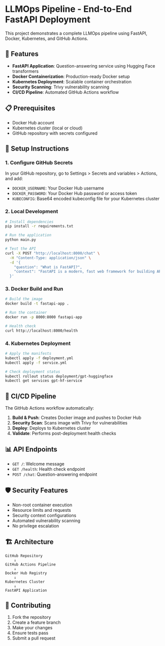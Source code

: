 # LLMOps Pipeline - End-to-End FastAPI Deployment

This project demonstrates a complete LLMOps pipeline using FastAPI, Docker, Kubernetes, and GitHub Actions.

## 🚀 Features

- **FastAPI Application**: Question-answering service using Hugging Face transformers
- **Docker Containerization**: Production-ready Docker setup
- **Kubernetes Deployment**: Scalable container orchestration
- **Security Scanning**: Trivy vulnerability scanning
- **CI/CD Pipeline**: Automated GitHub Actions workflow

## 📋 Prerequisites

- Docker Hub account
- Kubernetes cluster (local or cloud)
- GitHub repository with secrets configured

## 🔧 Setup Instructions

### 1. Configure GitHub Secrets

In your GitHub repository, go to Settings > Secrets and variables > Actions, and add:

- `DOCKER_USERNAME`: Your Docker Hub username
- `DOCKER_PASSWORD`: Your Docker Hub password or access token
- `KUBECONFIG`: Base64 encoded kubeconfig file for your Kubernetes cluster

### 2. Local Development

```bash
# Install dependencies
pip install -r requirements.txt

# Run the application
python main.py

# Test the API
curl -X POST "http://localhost:8000/chat" \
  -H "Content-Type: application/json" \
  -d '{
    "question": "What is FastAPI?",
    "context": "FastAPI is a modern, fast web framework for building APIs with Python 3.6+."
  }'
```

### 3. Docker Build and Run

```bash
# Build the image
docker build -t fastapi-app .

# Run the container
docker run -p 8000:8000 fastapi-app

# Health check
curl http://localhost:8000/health
```

### 4. Kubernetes Deployment

```bash
# Apply the manifests
kubectl apply -f deployment.yml
kubectl apply -f service.yml

# Check deployment status
kubectl rollout status deployment/gpt-huggingface
kubectl get services gpt-hf-service
```

## 🔄 CI/CD Pipeline

The GitHub Actions workflow automatically:

1. **Build & Push**: Creates Docker image and pushes to Docker Hub
2. **Security Scan**: Scans image with Trivy for vulnerabilities
3. **Deploy**: Deploys to Kubernetes cluster
4. **Validate**: Performs post-deployment health checks

## 📊 API Endpoints

- `GET /`: Welcome message
- `GET /health`: Health check endpoint
- `POST /chat`: Question-answering endpoint

## 🛡️ Security Features

- Non-root container execution
- Resource limits and requests
- Security context configurations
- Automated vulnerability scanning
- No privilege escalation

## 🏗️ Architecture

```
GitHub Repository
    ↓
GitHub Actions Pipeline
    ↓
Docker Hub Registry
    ↓
Kubernetes Cluster
    ↓
FastAPI Application
```

## 🤝 Contributing

1. Fork the repository
2. Create a feature branch
3. Make your changes
4. Ensure tests pass
5. Submit a pull request